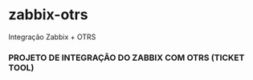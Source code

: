 # zabbix-otrs
 Integração Zabbix + OTRS
 
 
 ### PROJETO DE INTEGRAÇÃO DO ZABBIX COM OTRS (TICKET TOOL)
